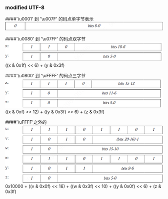 ### modified UTF-8

####'\u0001' 到 '\u007F' 的码点单字节表示
![pic1](./imgs/SINGLE_BYTE.PNG)


####'\u0080' 到 '\u07FF' 的码点双字节
![pic2](./imgs/XY.PNG)
((x & 0x1f) << 6) + (y & 0x3f)


####'\u0800' 到 '\uFFFF' 的码点三字节
![pic2](./imgs/XYZ.PNG)
((x & 0xf) << 12) + ((y & 0x3f) << 6) + (z & 0x3f)


####'\uFFFF'之外的
![pic2](./imgs/UVWXYZ.PNG)
0x10000 + ((v & 0x0f) << 16) + ((w & 0x3f) << 10) + ((y & 0x0f) << 6) + (z & 0x3f)